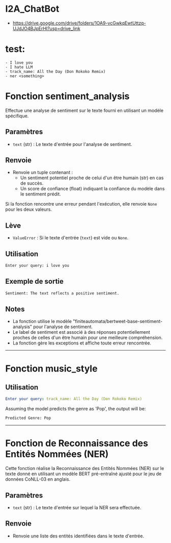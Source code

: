 # I2A_ChatBot

- https://drive.google.com/drive/folders/1OA9-vcGwkqEwtUttzq-UJdJO4BJpErHl?usp=drive_link

# test:
```
- I love you
- I hate LLM
- track_name: All the Day (Don Rokoko Remix)
- ner <something>
```

# Fonction sentiment_analysis

Effectue une analyse de sentiment sur le texte fourni en utilisant un modèle spécifique.

## Paramètres

- `text` (str) : Le texte d'entrée pour l'analyse de sentiment.

## Renvoie

- Renvoie un tuple contenant :
  - Un sentiment potentiel proche de celui d'un être humain (str) en cas de succès.
  - Un score de confiance (float) indiquant la confiance du modèle dans le sentiment prédit.

Si la fonction rencontre une erreur pendant l'exécution, elle renvoie `None` pour les deux valeurs.

## Lève

- `ValueError` : Si le texte d'entrée (`text`) est vide ou `None`.


## Utilisation
```python
Enter your query: i love you 
```
## Exemple de sortie

```python
Sentiment: The text reflects a positive sentiment.
```

## Notes

- La fonction utilise le modèle "finiteautomata/bertweet-base-sentiment-analysis" pour l'analyse de sentiment.
- Le label de sentiment est associé à des réponses potentiellement proches de celles d'un être humain pour une meilleure compréhension.
- La fonction gère les exceptions et affiche toute erreur rencontrée.

---- 

# Fonction music_style

## Utilisation

```yml
Enter your query: track_name: All the Day (Don Rokoko Remix)
```
Assuming the model predicts the genre as 'Pop', the output will be:

```python
Predicted Genre: Pop
```


---
# Fonction de Reconnaissance des Entités Nommées (NER)

Cette fonction réalise la Reconnaissance des Entités Nommées (NER) sur le texte donné en utilisant un modèle BERT pré-entraîné ajusté pour le jeu de données CoNLL-03 en anglais.

## Paramètres

- `text` (str) : Le texte d'entrée sur lequel la NER sera effectuée.

## Renvoie

- Renvoie une liste des entités identifiées dans le texte d'entrée.



